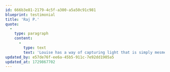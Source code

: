 ```yaml
---
id: 666b3e81-2179-4c5f-a300-a5a50c91c981
blueprint: testimonial
title: 'Raj P.'
quote:
  -
    type: paragraph
    content:
      -
        type: text
        text: 'Louise has a way of capturing light that is simply mesmerizing. Her photographs of our event beautifully balanced the energy of the crowd with the intimacy of personal moments. Every image felt alive.'
updated_by: e57de76f-ee6a-45b5-911c-7e92dd1905a5
updated_at: 1729867702
---
```

